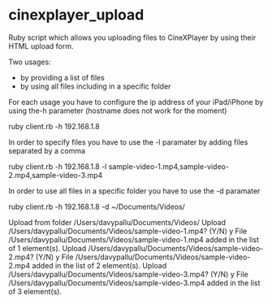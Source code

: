 cinexplayer_upload
==================

Ruby script which allows you uploading files to CineXPlayer by using their HTML upload form.

Two usages:
- by providing a list of files
- by using all files including in a specific folder

For each usage you have to configure the ip address of your iPad/iPhone by using the-h parameter (hostname does not work for the moment)

ruby client.rb -h 192.168.1.8

In order to specify files you have to use the -l paramater by adding files separated by a comma

ruby client.rb -h 192.168.1.8 -l sample-video-1.mp4,sample-video-2.mp4,sample-video-3.mp4

In order to use all files in a specific folder you have to use the -d paramater

ruby client.rb -h 192.168.1.8 -d ~/Documents/Videos/

Upload from folder /Users/davypallu/Documents/Videos/
Upload /Users/davypallu/Documents/Videos/sample-video-1.mp4? (Y/N)
y
File /Users/davypallu/Documents/Videos/sample-video-1.mp4 added in the list of 1 element(s).
Upload /Users/davypallu/Documents/Videos/sample-video-2.mp4? (Y/N)
y
File /Users/davypallu/Documents/Videos/sample-video-2.mp4 added in the list of 2 element(s).
Upload /Users/davypallu/Documents/Videos/sample-video-3.mp4? (Y/N)
y
File /Users/davypallu/Documents/Videos/sample-video-3.mp4 added in the list of 3 element(s).
